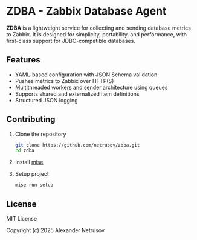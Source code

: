 # ZDBA - Zabbix Database Agent

**ZDBA** is a lightweight service for collecting and sending database metrics to
Zabbix. It is designed for simplicity, portability, and performance, with
first-class support for JDBC-compatible databases.

## Features

- YAML-based configuration with JSON Schema validation
- Pushes metrics to Zabbix over HTTP(S)
- Multithreaded workers and sender architecture using queues
- Supports shared and externalized item definitions
- Structured JSON logging

## Contributing

1. Clone the repository
    ```bash
    git clone https://github.com/netrusov/zdba.git
    cd zdba
    ```

1. Install [mise](https://github.com/jdx/mise)

1. Setup project
    ```bash
    mise run setup
    ```

## License

MIT License

Copyright (c) 2025 Alexander Netrusov
